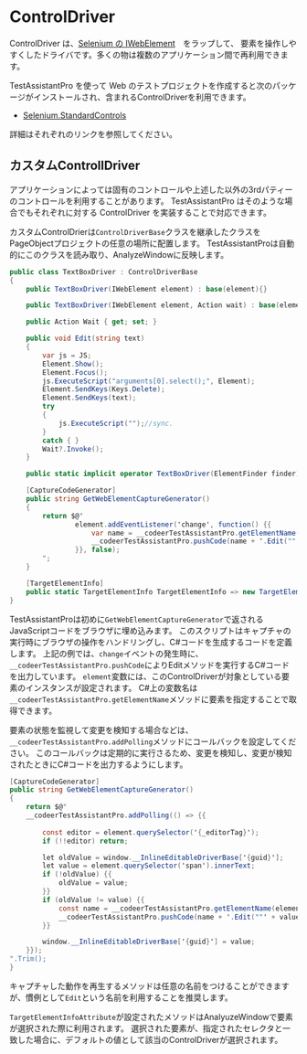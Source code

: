 # ControlDriver

ControlDriver は、[Selenium の IWebElement](https://www.selenium.dev/selenium/docs/api/dotnet/html/T_OpenQA_Selenium_IWebElement.htm)　をラップして、
要素を操作しやすくしたドライバです。多くの物は複数のアプリケーション間で再利用できます。

TestAssistantPro を使って Web のテストプロジェクトを作成すると次のパッケージがインストールされ、含まれるControlDriverを利用できます。

+ [Selenium.StandardControls](https://github.com/Codeer-Software/Selenium.StandardControls)

詳細はそれぞれのリンクを参照してください。

## カスタムControllDriver

アプリケーションによっては固有のコントロールや上述した以外の3rdパティーのコントロールを利用することがあります。
TestAssistantPro はそのような場合でもそれぞれに対する ControlDriver を実装することで対応できます。

カスタムControlDrierは`ControlDriverBase`クラスを継承したクラスをPageObjectプロジェクトの任意の場所に配置します。
TestAssistantProは自動的にこのクラスを読み取り、AnalyzeWindowに反映します。

```cs
public class TextBoxDriver : ControlDriverBase
{
    public TextBoxDriver(IWebElement element) : base(element){}

    public TextBoxDriver(IWebElement element, Action wait) : base(element){ Wait = wait; }

    public Action Wait { get; set; }

    public void Edit(string text)
    {
        var js = JS;
        Element.Show();
        Element.Focus();
        js.ExecuteScript("arguments[0].select();", Element);
        Element.SendKeys(Keys.Delete);
        Element.SendKeys(text);
        try
        {
            js.ExecuteScript("");//sync.
        }
        catch { }
        Wait?.Invoke();
    }

    public static implicit operator TextBoxDriver(ElementFinder finder) => finder.Find<TextBoxDriver>();

    [CaptureCodeGenerator]
    public string GetWebElementCaptureGenerator()
    {
        return $@"
                element.addEventListener('change', function() {{ 
                    var name = __codeerTestAssistantPro.getElementName(this);
                    __codeerTestAssistantPro.pushCode(name + '.Edit(""' + this.value + '"");');
                }}, false);
        ";
    }

    [TargetElementInfo]
    public static TargetElementInfo TargetElementInfo => new TargetElementInfo("input");
}
```

TestAssistantProは初めに`GetWebElementCaptureGenerator`で返されるJavaScriptコードをブラウザに埋め込みます。
このスクリプトはキャプチャの実行時にブラウザの操作をハンドリングし、C#コードを生成するコードを定義します。
上記の例では、`change`イベントの発生時に、`__codeerTestAssistantPro.pushCode`によりEditメソッドを実行するC#コードを出力しています。
`element`変数には、このControlDriverが対象としている要素のインスタンスが設定されます。
C#上の変数名は`__codeerTestAssistantPro.getElementName`メソッドに要素を指定することで取得できます。

要素の状態を監視して変更を検知する場合などは、`__codeerTestAssistantPro.addPolling`メソッドにコールバックを設定してください。
このコールバックは定期的に実行さるため、変更を検知し、変更が検知されたときにC#コードを出力するようにします。

```cs
[CaptureCodeGenerator]
public string GetWebElementCaptureGenerator()
{
    return $@"
    __codeerTestAssistantPro.addPolling(() => {{
        
        const editor = element.querySelector('{_editorTag}');
        if (!!editor) return;

        let oldValue = window.__InlineEditableDriverBase['{guid}'];
        let value = element.querySelector('span').innerText;
        if (!oldValue) {{
            oldValue = value;
        }}
        if (oldValue != value) {{
            const name = __codeerTestAssistantPro.getElementName(element);
            __codeerTestAssistantPro.pushCode(name + '.Edit(""' + value + '"");');
        }}

        window.__InlineEditableDriverBase['{guid}'] = value;
    }});
".Trim();
}
```

キャプチャした動作を再生するメソッドは任意の名前をつけることができますが、慣例として`Edit`という名前を利用することを推奨します。

`TargetElementInfoAttribute`が設定されたメソッドはAnalyuzeWindowで要素が選択された際に利用されます。
選択された要素が、指定されたセレクタと一致した場合に、デフォルトの値として該当のControlDriverが選択されます。
